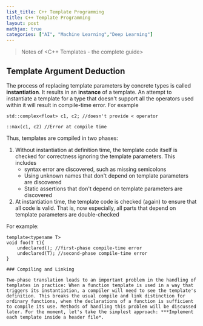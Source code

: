 ```yaml
---
list_title: C++ Template Programming
title: C++ Template Programming
layout: post
mathjax: true
categories: ["AI", "Machine Learning","Deep Learning"]
---
```


> Notes of <C++ Templates - the complete guide>

## Template Argument Deduction

The process of replacing template parameters by concrete types is called **instantiation**. It results in an **instance** of a template. An attempt to instantiate a template for a type that doesn't support all the operators used within it will result in compile-time error. For example

```
std::complex<float> c1, c2; //doesn't provide < operator

::max(c1, c2) //Error at compile time
```

Thus, templates are compiled in two phases:

1. Without instantiation at definition time, the template code itself is checked for correctness ignoring the template parameters. This includes
    - syntax error are discovered, such as missing semicolons
    - Using unknown names that don't depend on template parameters are discovered
    - Static assertions that don't depend on template parameters are discovered
2. At instantiation time, the template code is checked (again) to ensure that all code is valid. That is, now especially, all parts that depend on template parameters are double-checked

For example:

```
template<typename T>
void foo(T t){
    undeclared(); //first-phase compile-time error
    undeclared(T); //second-phase compile-time error
}

### Compiling and Linking

Two-phase translation leads to an important problem in the handling of templates in practice: When a function template is used in a way that triggers its instantiation, a compiler will need to see the template's definition. This breaks the usual compile and link distinction for ordinary functions, when the declarations of a function is sufficient to compile its use. Methods of handling this problem will be discussed later. For the moment, let's take the simplest approach: ***Implement each template inside a header file*.








```


